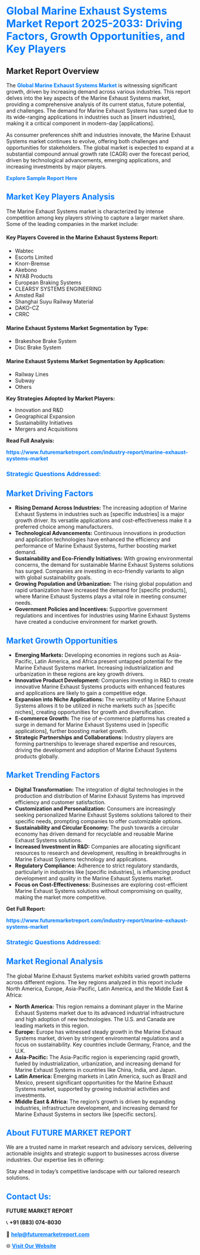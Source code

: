 <h1 style="color: #007BFF;">Global Marine Exhaust Systems Market Report 2025-2033: Driving Factors, Growth Opportunities, and Key Players</h1>

<section id="overview">
<h2>Market Report Overview</h2>
<p>The <a href="https://www.futuremarketreport.com/industry-report/marine-exhaust-systems-market" style="color: #007BFF; text-decoration: none;"><strong>Global Marine Exhaust Systems Market</strong></a> is witnessing significant growth, driven by increasing demand across various industries. This report delves into the key aspects of the Marine Exhaust Systems market, providing a comprehensive analysis of its current status, future potential, and challenges. The demand for Marine Exhaust Systems has surged due to its wide-ranging applications in industries such as [insert industries], making it a critical component in modern-day [applications].</p>
<p>As consumer preferences shift and industries innovate, the Marine Exhaust Systems market continues to evolve, offering both challenges and opportunities for stakeholders. The global market is expected to expand at a substantial compound annual growth rate (CAGR) over the forecast period, driven by technological advancements, emerging applications, and increasing investments by major players.</p>
</section>

<section id="overview">
<p><a href="https://www.futuremarketreport.com/request-sample/reportId=37700" style="color: #007BFF; text-decoration: none;"><strong>Explore Sample Report Here</strong></a></p>
</section>

<section id="key-players">
<h2 style="color: #007BFF;">Market Key Players Analysis</h2>
<p>The Marine Exhaust Systems market is characterized by intense competition among key players striving to capture a larger market share. Some of the leading companies in the market include:</p>
<h4>Key Players Covered in the Marine Exhaust Systems Report:</h4>
<ul><li>Wabtec</li><li>Escorts Limited</li><li>Knorr-Bremse</li><li>Akebono</li><li>NYAB Products</li><li>European Braking Systems</li><li>CLEARSY SYSTEMS ENGINEERING</li><li>Amsted Rail</li><li>Shanghai Suyu Railway Material</li><li>DAKO-CZ</li><li>CRRC</li></ul>
<h4>Marine Exhaust Systems Market Segmentation by Type:</h4>
<ul><li>Brakeshoe Brake System</li><li>Disc Brake System</li></ul>

<h4>Marine Exhaust Systems Market Segmentation by Application:</h4>
<ul><li>Railway Lines</li><li>Subway</li><li>Others</li></ul>
<p><strong>Key Strategies Adopted by Market Players:</strong></p>
<ul>
<li>Innovation and R&D</li>
<li>Geographical Expansion</li>
<li>Sustainability Initiatives</li>
<li>Mergers and Acquisitions</li>
</ul>
</section>

<section>
<p><strong>Read Full Analysis: </strong></p><a href="https://www.futuremarketreport.com/industry-report/marine-exhaust-systems-market" style="color: #007BFF; text-decoration: none;"><strong>https://www.futuremarketreport.com/industry-report/marine-exhaust-systems-market</strong></a>
<h3 style="color: #007BFF;">Strategic Questions Addressed:</h3>
</section>

<section id="driving-factors">
<h2 style="color: #007BFF;">Market Driving Factors</h2>
<ul>
<li><strong>Rising Demand Across Industries:</strong> The increasing adoption of Marine Exhaust Systems in industries such as [specific industries] is a major growth driver. Its versatile applications and cost-effectiveness make it a preferred choice among manufacturers.</li>
<li><strong>Technological Advancements:</strong> Continuous innovations in production and application technologies have enhanced the efficiency and performance of Marine Exhaust Systems, further boosting market demand.</li>
<li><strong>Sustainability and Eco-Friendly Initiatives:</strong> With growing environmental concerns, the demand for sustainable Marine Exhaust Systems solutions has surged. Companies are investing in eco-friendly variants to align with global sustainability goals.</li>
<li><strong>Growing Population and Urbanization:</strong> The rising global population and rapid urbanization have increased the demand for [specific products], where Marine Exhaust Systems plays a vital role in meeting consumer needs.</li>
<li><strong>Government Policies and Incentives:</strong> Supportive government regulations and incentives for industries using Marine Exhaust Systems have created a conducive environment for market growth.</li>
</ul>
</section>

<section id="growth-opportunities">
<h2 style="color: #007BFF;">Market Growth Opportunities</h2>
<ul>
<li><strong>Emerging Markets:</strong> Developing economies in regions such as Asia-Pacific, Latin America, and Africa present untapped potential for the Marine Exhaust Systems market. Increasing industrialization and urbanization in these regions are key growth drivers.</li>
<li><strong>Innovative Product Development:</strong> Companies investing in R&D to create innovative Marine Exhaust Systems products with enhanced features and applications are likely to gain a competitive edge.</li>
<li><strong>Expansion into Niche Applications:</strong> The versatility of Marine Exhaust Systems allows it to be utilized in niche markets such as [specific niches], creating opportunities for growth and diversification.</li>
<li><strong>E-commerce Growth:</strong> The rise of e-commerce platforms has created a surge in demand for Marine Exhaust Systems used in [specific applications], further boosting market growth.</li>
<li><strong>Strategic Partnerships and Collaborations:</strong> Industry players are forming partnerships to leverage shared expertise and resources, driving the development and adoption of Marine Exhaust Systems products globally.</li>
</ul>
</section>

<section id="trending-factors">
<h2 style="color: #007BFF;">Market Trending Factors</h2>
<ul>
<li><strong>Digital Transformation:</strong> The integration of digital technologies in the production and distribution of Marine Exhaust Systems has improved efficiency and customer satisfaction.</li>
<li><strong>Customization and Personalization:</strong> Consumers are increasingly seeking personalized Marine Exhaust Systems solutions tailored to their specific needs, prompting companies to offer customizable options.</li>
<li><strong>Sustainability and Circular Economy:</strong> The push towards a circular economy has driven demand for recyclable and reusable Marine Exhaust Systems solutions.</li>
<li><strong>Increased Investment in R&D:</strong> Companies are allocating significant resources to research and development, resulting in breakthroughs in Marine Exhaust Systems technology and applications.</li>
<li><strong>Regulatory Compliance:</strong> Adherence to strict regulatory standards, particularly in industries like [specific industries], is influencing product development and quality in the Marine Exhaust Systems market.</li>
<li><strong>Focus on Cost-Effectiveness:</strong> Businesses are exploring cost-efficient Marine Exhaust Systems solutions without compromising on quality, making the market more competitive.</li>
</ul>
</section>

<section>
<p><strong>Get Full Report: </strong></p><a href="https://www.futuremarketreport.com/industry-report/marine-exhaust-systems-market" style="color: #007BFF; text-decoration: none;"><strong>https://www.futuremarketreport.com/industry-report/marine-exhaust-systems-market</strong></a>
<h3 style="color: #007BFF;">Strategic Questions Addressed:</h3>
</section>


<section id="regional-analysis">
<h2 style="color: #007BFF;">Market Regional Analysis</h2>
<p>The global Marine Exhaust Systems market exhibits varied growth patterns across different regions. The key regions analyzed in this report include North America, Europe, Asia-Pacific, Latin America, and the Middle East & Africa:</p>
<ul>
<li><strong>North America:</strong> This region remains a dominant player in the Marine Exhaust Systems market due to its advanced industrial infrastructure and high adoption of new technologies. The U.S. and Canada are leading markets in this region.</li>
<li><strong>Europe:</strong> Europe has witnessed steady growth in the Marine Exhaust Systems market, driven by stringent environmental regulations and a focus on sustainability. Key countries include Germany, France, and the U.K.</li>
<li><strong>Asia-Pacific:</strong> The Asia-Pacific region is experiencing rapid growth, fueled by industrialization, urbanization, and increasing demand for Marine Exhaust Systems in countries like China, India, and Japan.</li>
<li><strong>Latin America:</strong> Emerging markets in Latin America, such as Brazil and Mexico, present significant opportunities for the Marine Exhaust Systems market, supported by growing industrial activities and investments.</li>
<li><strong>Middle East & Africa:</strong> The region’s growth is driven by expanding industries, infrastructure development, and increasing demand for Marine Exhaust Systems in sectors like [specific sectors].</li>
</ul>
</section>

<footer>
<h2 style="color: #007BFF;">About FUTURE MARKET REPORT</h2>
<p>We are a trusted name in market research and advisory services, delivering actionable insights and strategic support to businesses across diverse industries. Our expertise lies in offering:</p>

<p>Stay ahead in today’s competitive landscape with our tailored research solutions.</p>

<h2 style="color: #007BFF;">Contact Us:</h2>
<p><strong>FUTURE MARKET REPORT</strong></p>
<p>📞 <strong>+91 (883) 074-8030</strong></p>
<p>📧 <strong><a href="mailto:help@futuremarketreport.com" style="color: #007BFF;">help@futuremarketreport.com</a></strong></p>
<p>🌐 <strong><a href="https://www.futuremarketreport.com/" style="color: #007BFF;">Visit Our Website</a></strong></p>
</footer>